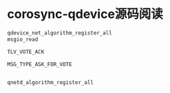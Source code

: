 # corosync-qdevice源码阅读

```c
qdevice_net_algorithm_register_all
msgio_read

TLV_VOTE_ACK

MSG_TYPE_ASK_FOR_VOTE


qnetd_algorithm_register_all
```


